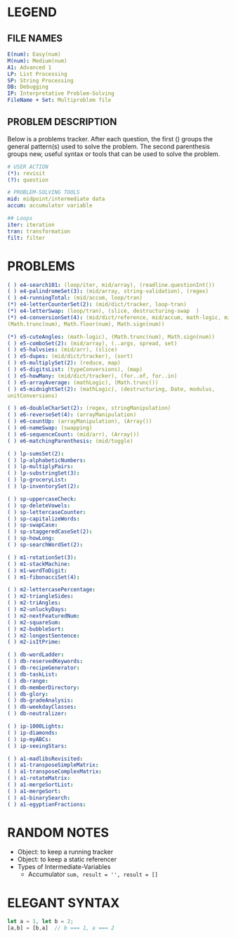 # LEGEND
<!--==================-->
## FILE NAMES
```yaml
E(num): Easy(num)
M(num): Medium(num)
A1: Advanced 1
LP: List Processing
SP: String Processing
DB: Debugging
IP: Interpretative Problem-Solving
FileName + Set: Multiproblem file
```

## PROBLEM DESCRIPTION
Below is a problems tracker. After each question, the first () groups the
general pattern(s) used to solve the problem. The second parenthesis groups new,
useful syntax or tools that can be used to solve the problem.

```yaml
# USER ACTION
(*): revisit
(?): question

# PROBLEM-SOLVING TOOLS
mid: midpoint/intermediate data
accum: accumulator variable

## Loops
iter: iteration
tran: transformation
filt: filter
```

# PROBLEMS
<!--===================-->
```yaml
( ) e4-search101: (loop/iter, mid/array), (readline.questionInt())
( ) e4-palindromeSet(3): (mid/array, string-validation), (regex)
( ) e4-runningTotal: (mid/accum, loop/tran)
(*) e4-letterCounterSet(2): (mid/dict/tracker, loop-tran)
(*) e4-letterSwap: (loop/tran), (slice, destructuring-swap  )
(*) e4-conversionSet(4): (mid/dict/reference, mid/accum, math-logic, mid/boolean),
(Math.trunc(num), Math.floor(num), Math.sign(num))

(*) e5-cuteAngles: (math-logic), (Math.trunc(num), Math.sign(num))
( ) e5-comboSet(2): (mid/array), (..args, spread, set)
( ) e5-halvsies: (mid/arr), (slice)
( ) e5-dupes: (mid/dict/tracker), (sort)
( ) e5-multiplySet(2): (reduce, map)
( ) e5-digitsList: (typeConversions), (map)
( ) e5-howMany: (mid/dict/tracker), (for..of, for..in)
( ) e5-arrayAverage: (mathLogic), (Math.trunc())
( ) e5-midnightSet(2): (mathLogic), (destructuring, Date, modulus,
unitConversions)

( ) e6-doubleCharSet(2): (regex, stringManipulation)
( ) e6-reverseSet(4): (arrayManipulation)
( ) e6-countUp: (arrayManipulation), (Array())
( ) e6-nameSwap: (swapping)
( ) e6-sequenceCount: (mid/arr), (Array())
( ) e6-matchingParenthesis: (mid/toggle)

( ) lp-sumsSet(2):
( ) lp-alphabeticNumbers:
( ) lp-multiplyPairs:
( ) lp-substringSet(3):
( ) lp-groceryList:
( ) lp-inventorySet(2):

( ) sp-uppercaseCheck:
( ) sp-deleteVowels:
( ) sp-lettercaseCounter:
( ) sp-capitalizeWords:
( ) sp-swapCase:
( ) sp-staggeredCaseSet(2):
( ) sp-howLong:
( ) sp-searchWordSet(2):

( ) m1-rotationSet(3):
( ) m1-stackMachine:
( ) m1-wordToDigit:
( ) m1-fibonacciSet(4):

( ) m2-lettercasePercentage:
( ) m2-triangleSides:
( ) m2-triAngles:
( ) m2-unluckyDays:
( ) m2-nextFeaturedNum:
( ) m2-squareSum:
( ) m2-bubbleSort:
( ) m2-longestSentence:
( ) m2-isItPrime:

( ) db-wordLadder:
( ) db-reservedKeywords:
( ) db-recipeGenerator:
( ) db-taskList:
( ) db-range:
( ) db-memberDirectory:
( ) db-glory:
( ) db-gradeAnalysis:
( ) db-weekdayClasses:
( ) db-neutralizer:

( ) ip-1000Lights:
( ) ip-diamonds:
( ) ip-myABCs:
( ) ip-seeingStars:

( ) a1-madlibsRevisited:
( ) a1-transposeSimpleMatrix:
( ) a1-transposeComplexMatrix:
( ) a1-rotateMatrix:
( ) a1-mergeSortList:
( ) a1-mergeSort:
( ) a1-binarySearch:
( ) a1-egyptianFractions:
```

# RANDOM NOTES
<!--==================-->
- Object: to keep a running tracker
- Object: to keep a static referencer
- Types of Intermediate-Variables
  - Accumulator `sum, result = '', result = []`

# ELEGANT SYNTAX
<!--==================-->
```js [Destructuring Swap]
let a = 1, let b = 2;
[a,b] = [b,a]  // b === 1, a === 2
```

